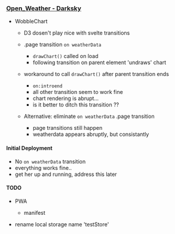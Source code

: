 ### [Open_Weather - Darksky](https://open-weather-robertleroy.vercel.app/)

- WobbleChart
  - D3 dosen't play nice with svelte transitions
  - .page transition `on weatherData`
    - `drawChart()` called on load
    - following transition on parent element 'undraws' chart

  - workaround to call `drawChart()` after parent transition ends
    - `on:introend`
    - all other transition seem to work fine
    - chart rendering is abrupt... 
    - is it better to ditch this transition ??

  - Alternative: eliminate `on weatherData` .page transition
    - page transitions still happen
    - weatherdata appears abruptly, but consistantly

#### Initial Deployment

- No `on weatherData` transition
- everything works fine.. 
- get her up and running, address this later


#### TODO
- PWA
  - manifest

- rename local storage name 'testStore'

